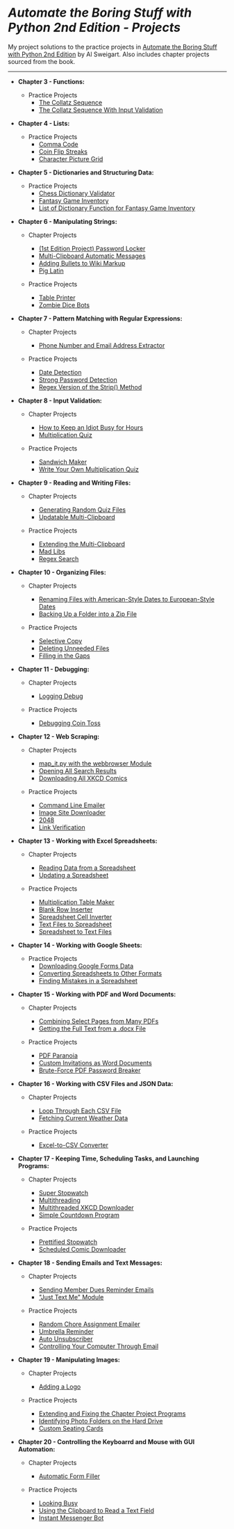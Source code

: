 # **_Automate the Boring Stuff with Python 2nd Edition - Projects_**
My project solutions to the practice projects in [Automate the Boring Stuff with Python 2nd Edition](https://automatetheboringstuff.com/) by Al Sweigart. Also includes chapter projects sourced from the book.
  
---  
*  **Chapter 3 - Functions:**  

    * Practice Projects
        * [The Collatz Sequence](https://github.com/liuperic/automate_the_boring_stuff_with_python_solutions/blob/master/ch_3/practice_projects/collatz_sequence.py)
        * [The Collatz Sequence With Input Validation](https://github.com/liuperic/automate_the_boring_stuff_with_python_solutions/blob/master/ch_3/practice_projects/collatz_sequence_exception.py)

* **Chapter 4 - Lists:**  

    * Practice Projects
        * [Comma Code](https://github.com/liuperic/automate_the_boring_stuff_with_python_solutions/blob/master/ch_4/practice_projects/comma_code.py)
        * [Coin Flip Streaks](https://github.com/liuperic/automate_the_boring_stuff_with_python_solutions/blob/master/ch_4/practice_projects/coin_flip_streak.py)  
        * [Character Picture Grid](https://github.com/liuperic/automate_the_boring_stuff_with_python_solutions/blob/master/ch_4/practice_projects/character_picture_grid.py)  

* **Chapter 5 - Dictionaries and Structuring Data:**  

    * Practice Projects
        * [Chess Dictionary Validator](https://github.com/liuperic/automate_the_boring_stuff_with_python_solutions/blob/master/ch_5/practice_projects/chess_dictionary_validator.py)
        * [Fantasy Game Inventory](https://github.com/liuperic/automate_the_boring_stuff_with_python_solutions/blob/master/ch_5/practice_projects/fantasy_game_inventory.py)  
        * [List of Dictionary Function for Fantasy Game Inventory](https://github.com/liuperic/automate_the_boring_stuff_with_python_solutions/blob/master/ch_5/practice_projects/fantasy_game_dragon_loot.py) 

* **Chapter 6 - Manipulating Strings:**  

    * Chapter Projects
        * [(1st Edition Project) Password Locker](https://github.com/liuperic/automate_the_boring_stuff_with_python_solutions/blob/master/ch_6/chapter_projects/pw.py) 
        * [Multi-Clipboard Automatic Messages](https://github.com/liuperic/automate_the_boring_stuff_with_python_solutions/blob/master/ch_6/chapter_projects/mclip.py)
        * [Adding Bullets to Wiki Markup](https://github.com/liuperic/automate_the_boring_stuff_with_python_solutions/blob/master/ch_6/chapter_projects/bullet_point_adder.py)  
        * [Pig Latin](https://github.com/liuperic/automate_the_boring_stuff_with_python_solutions/blob/master/ch_6/chapter_projects/pig_lat.py) 

    * Practice Projects
        * [Table Printer](https://github.com/liuperic/automate_the_boring_stuff_with_python_solutions/blob/master/ch_6/practice_projects/table_printer.py)
        * [Zombie Dice Bots](https://github.com/liuperic/automate_the_boring_stuff_with_python_solutions/blob/master/ch_6/practice_projects/my_zombie.py)  

* **Chapter 7 - Pattern Matching with Regular Expressions:**  

    * Chapter Projects
        * [Phone Number and Email Address Extractor](https://github.com/liuperic/automate_the_boring_stuff_with_python_solutions/blob/master/ch_7/chapter_projects/phone_and_email.py) 

    * Practice Projects
        * [Date Detection](https://github.com/liuperic/automate_the_boring_stuff_with_python_solutions/blob/master/ch_7/practice_projects/date_detection.py)
        * [Strong Password Detection](https://github.com/liuperic/automate_the_boring_stuff_with_python_solutions/blob/master/ch_7/practice_projects/strong_password.py)   
        * [Regex Version of the Strip() Method](https://github.com/liuperic/automate_the_boring_stuff_with_python_solutions/blob/master/ch_7/practice_projects/regex_strip.py)  

* **Chapter 8 - Input Validation:**  

    * Chapter Projects
        * [How to Keep an Idiot Busy for Hours](https://github.com/liuperic/automate_the_boring_stuff_with_python_solutions/blob/master/ch_8/chapter_projects/idiot.py)
        * [Multiplication Quiz](https://github.com/liuperic/automate_the_boring_stuff_with_python_solutions/blob/master/ch_8/chapter_projects/multiplication_quiz.py)

    * Practice Projects
        * [Sandwich Maker](https://github.com/liuperic/automate_the_boring_stuff_with_python_solutions/blob/master/ch_8/practice_projects/sandwich_maker.py) 
        * [Write Your Own Multiplication Quiz](https://github.com/liuperic/automate_the_boring_stuff_with_python_solutions/blob/master/ch_8/practice_projects/own_multiplication_quiz.py) 

* **Chapter 9 - Reading and Writing Files:**  

    * Chapter Projects
        * [Generating Random Quiz Files](https://github.com/liuperic/automate_the_boring_stuff_with_python_solutions/blob/master/ch_9/chapter_projects/random_quiz_generator.py)
        * [Updatable Multi-Clipboard](https://github.com/liuperic/automate_the_boring_stuff_with_python_solutions/blob/master/ch_9/chapter_projects/mcb.pyw)

    * Practice Projects
        * [Extending the Multi-Clipboard](https://github.com/liuperic/automate_the_boring_stuff_with_python_solutions/blob/master/ch_9/practice_projects/mcb2.pyw) 
        * [Mad Libs](https://github.com/liuperic/automate_the_boring_stuff_with_python_solutions/blob/master/ch_9/practice_projects/mad_libs.py)  
        * [Regex Search](https://github.com/liuperic/automate_the_boring_stuff_with_python_solutions/blob/master/ch_9/practice_projects/regex.search.py) 

* **Chapter 10 - Organizing Files:**  

    * Chapter Projects
        * [Renaming Files with American-Style Dates to European-Style Dates](https://github.com/liuperic/automate_the_boring_stuff_with_python_solutions/blob/master/ch_10/chapter_projects/rename_dates.py)
        * [Backing Up a Folder into a Zip File](https://github.com/liuperic/automate_the_boring_stuff_with_python_solutions/blob/master/ch_10/chapter_projects/backup_to_zip.py)

    * Practice Projects
        * [Selective Copy](https://github.com/liuperic/automate_the_boring_stuff_with_python_solutions/blob/master/ch_10/practice_projects/selective_copy.py) 
        * [Deleting Unneeded Files](https://github.com/liuperic/automate_the_boring_stuff_with_python_solutions/blob/master/ch_10/practice_projects/large_file_detector.py)  
        * [Filling in the Gaps](https://github.com/liuperic/automate_the_boring_stuff_with_python_solutions/blob/master/ch_10/practice_projects/gap_rename.py) 

* **Chapter 11 - Debugging:**  

    * Chapter Projects
        * [Logging Debug](https://github.com/liuperic/automate_the_boring_stuff_with_python_solutions/blob/master/ch_11/chapter_projects/logging_debug.py)

    * Practice Projects
        * [Debugging Coin Toss](https://github.com/liuperic/automate_the_boring_stuff_with_python_solutions/blob/master/ch_11/practice_projects/coin_toss_debug.py) 

* **Chapter 12 - Web Scraping:**  

    * Chapter Projects
        * [map_it.py with the webbrowser Module](https://github.com/liuperic/automate_the_boring_stuff_with_python_solutions/blob/master/ch_12/chapter_projects/map_it.py)
        * [Opening All Search Results](https://github.com/liuperic/automate_the_boring_stuff_with_python_solutions/blob/master/ch_12/chapter_projects/searchpypi.py)
        * [Downloading All XKCD Comics](https://github.com/liuperic/automate_the_boring_stuff_with_python_solutions/blob/master/ch_12/chapter_projects/download_xkcd.py)

    * Practice Projects
        * [Command Line Emailer](https://github.com/liuperic/automate_the_boring_stuff_with_python_solutions/blob/master/ch_12/practice_projects/command_line_emailer.py) 
        * [Image Site Downloader](https://github.com/liuperic/automate_the_boring_stuff_with_python_solutions/blob/master/ch_12/practice_projects/image_downloader.py) 
        * [2048](https://github.com/liuperic/automate_the_boring_stuff_with_python_solutions/blob/master/ch_12/practice_projects/2048.py)
        * [Link Verification](https://github.com/liuperic/automate_the_boring_stuff_with_python_solutions/blob/master/ch_12/practice_projects/link_verification.py) 

* **Chapter 13 - Working with Excel Spreadsheets:**  

    * Chapter Projects
        * [Reading Data from a Spreadsheet](https://github.com/liuperic/automate_the_boring_stuff_with_python_solutions/blob/master/ch_13/chapter_projects/read_census_excel.py)
        * [Updating a Spreadsheet](https://github.com/liuperic/automate_the_boring_stuff_with_python_solutions/blob/master/ch_13/chapter_projects/update_produce.py)

    * Practice Projects
        * [Multiplication Table Maker](https://github.com/liuperic/automate_the_boring_stuff_with_python_solutions/blob/master/ch_13/practice_projects/multiplication_table.py) 
        * [Blank Row Inserter](https://github.com/liuperic/automate_the_boring_stuff_with_python_solutions/blob/master/ch_13/practice_projects/blank_row_inserter.py) 
        * [Spreadsheet Cell Inverter](https://github.com/liuperic/automate_the_boring_stuff_with_python_solutions/blob/master/ch_13/practice_projects/cell_inverter.py)
        * [Text Files to Spreadsheet](https://github.com/liuperic/automate_the_boring_stuff_with_python_solutions/blob/master/ch_13/practice_projects/text_files.py) 
        * [Spreadsheet to Text Files](https://github.com/liuperic/automate_the_boring_stuff_with_python_solutions/blob/master/ch_13/practice_projects/spreadsheet_to_text.py) 

* **Chapter 14 - Working with Google Sheets:**  

    * Practice Projects
        * [Downloading Google Forms Data](https://github.com/liuperic/automate_the_boring_stuff_with_python_solutions/blob/master/ch_14/practice_projects/google_form_email.py) 
        * [Converting Spreadsheets to Other Formats](https://github.com/liuperic/automate_the_boring_stuff_with_python_solutions/blob/master/ch_14/practice_projects/sheet_format_converter.py) 
        * [Finding Mistakes in a Spreadsheet](https://github.com/liuperic/automate_the_boring_stuff_with_python_solutions/blob/master/ch_14/practice_projects/mistakes.py)

* **Chapter 15 - Working with PDF and Word Documents:**  

    * Chapter Projects
        * [Combining Select Pages from Many PDFs](https://github.com/liuperic/automate_the_boring_stuff_with_python_solutions/blob/master/ch_15/chapter_projects/combine_pdfs.py)
        * [Getting the Full Text from a .docx File](https://github.com/liuperic/automate_the_boring_stuff_with_python_solutions/blob/master/ch_15/chapter_projects/read_docx.py)

    * Practice Projects
        * [PDF Paranoia](hhttps://github.com/liuperic/automate_the_boring_stuff_with_python_solutions/blob/master/ch_15/practice_projects/pdf_paranoia.py) 
        * [Custom Invitations as Word Documents](https://github.com/liuperic/automate_the_boring_stuff_with_python_solutions/blob/master/ch_15/practice_projects/custom_invitations.py) 
        * [Brute-Force PDF Password Breaker](https://github.com/liuperic/automate_the_boring_stuff_with_python_solutions/blob/master/ch_15/practice_projects/brute_force_pdf.py)
        
* **Chapter 16 - Working with CSV Files and JSON Data:**  

    * Chapter Projects
        * [Loop Through Each CSV File](https://github.com/liuperic/automate_the_boring_stuff_with_python_solutions/blob/master/ch_16/chapter_projects/remove_csv_header.py)
        * [Fetching Current Weather Data](https://github.com/liuperic/automate_the_boring_stuff_with_python_solutions/blob/master/ch_16/chapter_projects/get_open_weather.py)

    * Practice Projects
        * [Excel-to-CSV Converter](https://github.com/liuperic/automate_the_boring_stuff_with_python_solutions/blob/master/ch_16/practice_projects/excel_to_csv.py) 
        
* **Chapter 17 - Keeping Time, Scheduling Tasks, and Launching Programs:**  

    * Chapter Projects
        * [Super Stopwatch](https://github.com/liuperic/automate_the_boring_stuff_with_python_solutions/blob/master/ch_17/chapter_projects/stopwatch.py)
        * [Multithreading](https://github.com/liuperic/automate_the_boring_stuff_with_python_solutions/blob/master/ch_17/chapter_projects/thread_demo.py)
        * [Multithreaded XKCD Downloader](https://github.com/liuperic/automate_the_boring_stuff_with_python_solutions/blob/master/ch_17/chapter_projects/threaded_download_xkcd.py)
        * [Simple Countdown Program](https://github.com/liuperic/automate_the_boring_stuff_with_python_solutions/blob/master/ch_17/chapter_projects/countdown.py)

    * Practice Projects
        * [Prettified Stopwatch](https://github.com/liuperic/automate_the_boring_stuff_with_python_solutions/blob/master/ch_17/practice_projects/prettified_stopwatch.py)
        * [Scheduled Comic Downloader](https://github.com/liuperic/automate_the_boring_stuff_with_python_solutions/blob/master/ch_17/practice_projects/scheduled_comic_downloader.py)

* **Chapter 18 - Sending Emails and Text Messages:**  

    * Chapter Projects
        * [Sending Member Dues Reminder Emails](https://github.com/liuperic/automate_the_boring_stuff_with_python_solutions/blob/master/ch_18/chapter_projects/send_dues_reminder.py)
        * ["Just Text Me" Module](https://github.com/liuperic/automate_the_boring_stuff_with_python_solutions/blob/master/ch_18/chapter_projects/text_myself.py)

    * Practice Projects
        * [Random Chore Assignment Emailer](https://github.com/liuperic/automate_the_boring_stuff_with_python_solutions/blob/master/ch_18/practice_projects/random_chore.py)
        * [Umbrella Reminder](https://github.com/liuperic/automate_the_boring_stuff_with_python_solutions/blob/master/ch_18/practice_projects/umbrella_reminder.py)
        * [Auto Unsubscriber](https://github.com/liuperic/automate_the_boring_stuff_with_python_solutions/blob/master/ch_18/practice_projects/auto_unsubscriber.py)
        * [Controlling Your Computer Through Email](https://github.com/liuperic/automate_the_boring_stuff_with_python_solutions/blob/master/ch_18/practice_projects/torrent_downloader.py)

* **Chapter 19 - Manipulating Images:**  

    * Chapter Projects
        * [Adding a Logo](https://github.com/liuperic/automate_the_boring_stuff_with_python_solutions/blob/master/ch_19/chapter_projects/resize_and_add_logo.py)

    * Practice Projects
        * [Extending and Fixing the Chapter Project Programs](https://github.com/liuperic/automate_the_boring_stuff_with_python_solutions/blob/master/ch_19/practice_projects/resize_and_add_updated.py)
        * [Identifying Photo Folders on the Hard Drive](https://github.com/liuperic/automate_the_boring_stuff_with_python_solutions/blob/master/ch_19/practice_projects/photo_folder.py)
        * [Custom Seating Cards](https://github.com/liuperic/automate_the_boring_stuff_with_python_solutions/blob/master/ch_19/practice_projects/custom_seating_cards.py)

* **Chapter 20 - Controlling the Keyboarrd and Mouse with GUI Automation:**  

    * Chapter Projects
        * [Automatic Form Filler](https://github.com/liuperic/automate_the_boring_stuff_with_python_solutions/blob/master/ch_20/chapter_projects/form_filler.py)

    * Practice Projects
        * [Looking Busy](https://github.com/liuperic/automate_the_boring_stuff_with_python_solutions/blob/master/ch_20/practice_projects/looking_busy.py)
        * [Using the Clipboard to Read a Text Field](https://github.com/liuperic/automate_the_boring_stuff_with_python_solutions/blob/master/ch_20/practice_projects/read_text_field.py)
        * [Instant Messenger Bot](https://github.com/liuperic/automate_the_boring_stuff_with_python_solutions/blob/master/ch_20/practice_projects/instant_messenger_bot.py)
 